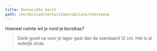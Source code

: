 ```yaml
---
title: Overwijdte borst
path: /en/docs/patterns/simon/options/chestease
---
```


Hoeveel ruimte wil je rond je borstkas?

> Denk goed na voor je lager gaat dan de standaard 12 cm. Het is al redelijk strak.